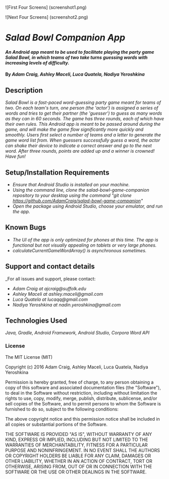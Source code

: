 ![First Four Screens] (screenshot1.png)

![Next Four Screens] (screenshot2.png)

# _Salad Bowl Companion App_

#### _An Android app meant to be used to facilitate playing the party game Salad Bowl, in which teams of two take turns guessing words with increasing levels of difficulty._

#### By _**Adam Craig, Ashley Maceli, Luca Quatela, Nadiya Yeroshkina**_

## Description

_Salad Bowl is a fast-paced word-guessing party game meant for teams of two. On each team's turn, one person (the 'actor') is assigned a series of words and tries to get their partner (the 'guesser') to guess as many words as they can in 60 seconds. The game has three rounds, each of which have their own rules. This Android app is meant to be passed around during the game, and will make the game flow significantly more quickly and smoothly. Users first select a number of teams and a letter to generate the game word list from. When guessers successfully guess a word, the actor can shake their device to indicate a correct answer and go to the next word. After three rounds, points are added up and a winner is crowned! Have fun!_

## Setup/Installation Requirements

* _Ensure that Android Studio is installed on your machine._
* _Using the command line, clone the salad-bowl-game-companion repository to your desktop using the command "git clone https://github.com/AdamCraig/salad-bowl-game-companion"_
* _Open the package using Android Studio, choose your emulator, and run the app._

## Known Bugs

* _The UI of the app is only optimized for phones at this time. The app is functional but not visually appealing on tablets or very large phones._
* _calculateCurrentGameWordArray() is asynchronous sometimes._

## Support and contact details

_For all issues and support, please contact:
* _Adam Craig at ajcraig@suffolk.edu_
* _Ashley Maceli at ashley.maceli@gmail.com_
* _Luca Quatela at lucaqq@gmail.com_
* _Nadiya Yeroshkina at nadin.yeroshkina@gmail.com_

## Technologies Used

_Java, Gradle, Android Framework, Android Studio, Corpora Word API_

### License

The MIT License (MIT)

Copyright (c) 2016 Adam Craig, Ashley Maceli, Luca Quatela, Nadiya Yeroshkina

Permission is hereby granted, free of charge, to any person obtaining a copy
of this software and associated documentation files (the "Software"), to deal
in the Software without restriction, including without limitation the rights
to use, copy, modify, merge, publish, distribute, sublicense, and/or sell
copies of the Software, and to permit persons to whom the Software is
furnished to do so, subject to the following conditions:

The above copyright notice and this permission notice shall be included in all
copies or substantial portions of the Software.

THE SOFTWARE IS PROVIDED "AS IS", WITHOUT WARRANTY OF ANY KIND, EXPRESS OR
IMPLIED, INCLUDING BUT NOT LIMITED TO THE WARRANTIES OF MERCHANTABILITY,
FITNESS FOR A PARTICULAR PURPOSE AND NONINFRINGEMENT. IN NO EVENT SHALL THE
AUTHORS OR COPYRIGHT HOLDERS BE LIABLE FOR ANY CLAIM, DAMAGES OR OTHER
LIABILITY, WHETHER IN AN ACTION OF CONTRACT, TORT OR OTHERWISE, ARISING FROM,
OUT OF OR IN CONNECTION WITH THE SOFTWARE OR THE USE OR OTHER DEALINGS IN THE
SOFTWARE.